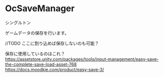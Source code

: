 OcSaveManager
============================

シングルトン  

ゲームデータの保存を行います。  

//TODO ここに割り込めば保存しないのも可能？

保存に使用しているのはこれ？  
https://assetstore.unity.com/packages/tools/input-management/easy-save-the-complete-save-load-asset-768  
https://docs.moodkie.com/product/easy-save-3/  


